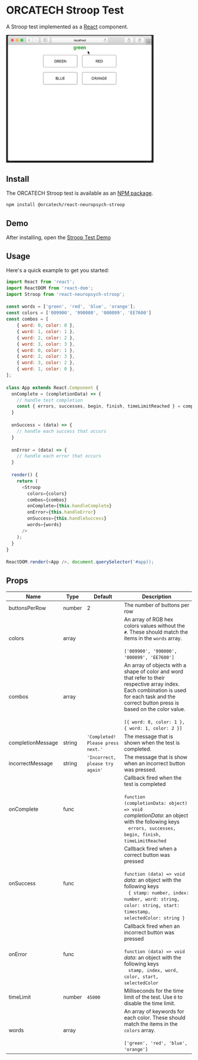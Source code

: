 # ORCATECH Stroop Test

A Stroop test implemented as a [React](https://reactjs.org) component.

<img width="400" alt="preview" src="docs/stroop-test-preview.gif" />

## Install

The ORCATECH Stroop test is available as an [NPM package](https://www.npmjs.com/package/@orcatech/react-neuropsych-stroop).

```sh
npm install @orcatech/react-neuropsych-stroop
```

## Demo

After installing, open the
[Stroop Test Demo](dist/test/index.html)

## Usage

Here's a quick example to get you started:

```javascript
import React from 'react';
import ReactDOM from 'react-dom';
import Stroop from 'react-neuropsych-stroop';

const words = ['green', 'red', 'blue', 'orange'];
const colors = ['009900', '990000', '000099', 'EE7600']
const combos = [
	{ word: 0, color: 0 },
	{ word: 1, color: 1 },
	{ word: 2, color: 2 },
	{ word: 3, color: 3 },
	{ word: 0, color: 1 },
	{ word: 2, color: 3 },
	{ word: 3, color: 2 },
	{ word: 1, color: 0 },
];

class App extends React.Component {
  onComplete = (completionData) => {
    // handle test completion
    const { errors, successes, begin, finish, timeLimitReached } = completionData;
  }

  onSuccess = (data) => {
    // handle each success that occurs
  }

  onError = (data) => {
    // handle each error that occurs
  }

  render() {
    return (
      <Stroop
        colors={colors}
        combos={combos}
        onComplete={this.handleComplete}
        onError={this.handleError}
        onSuccess={this.handleSuccess}
        words={words}
      />
    );
  }
}

ReactDOM.render(<App />, document.querySelector('#app));
```

## Props

| Name              | Type   | Default                           | Description                                                                                                                                                                                                                                                   |
| ----------------- | ------ | --------------------------------- | ------------------------------------------------------------------------------------------------------------------------------------------------------------------------------------------------------------------------------------------------------------- |
| buttonsPerRow     | number | 2                                 | The number of buttons per row                                                                                                                                                                                                                                 |
| colors            | array  |                                   | An array of RGB hex colors values without the `#`. These should match the items in the `words` array. <br><br> `['009900', '990000', '000099', 'EE7600']`                                                                                                     |
| combos            | array  |                                   | An array of objects with a shape of color and word that refer to their respective array index. Each combination is used for each task and the correct button press is based on the color value. <br><br> `[{ word: 0, color: 1 }, { word: 1, color: 2 }]`     |
| completionMessage | string | `'Completed! Please press next.'` | The message that is shown when the test is completed.                                                                                                                                                                                                         |
| incorrectMessage  | string | `'Incorrect, please try again'`   | The message that is show when an incorrect button was pressed.                                                                                                                                                                                                |
| onComplete        | func   |                                   | Callback fired when the test is completed <br><br> `function (completionData: object) => void` <br> _completionData_: an object with the following keys <br> &nbsp;&nbsp; `errors, successes, begin, finish, timeLimitReached`                                |
| onSuccess         | func   |                                   | Callback fired when a correct button was pressed <br><br> `function (data) => void` <br> _data_: an object with the following keys <br> &nbsp;&nbsp; `{ stamp: number, index: number, word: string, color: string, start: timestamp, selectedColor: string }` |
| onError           | func   |                                   | Callback fired when an incorrect button was pressed <br><br> `function (data) => void` <br> _data_: an object with the following keys <br> &nbsp;&nbsp; `stamp, index, word, color, start, selectedColor`                                                     |
| timeLimit         | number | `45000`                           | Milliseconds for the time limit of the test. Use `0` to disable the time limit.                                                                                                                                                                               |
| words             | array  |                                   | An array of keywords for each color. These should match the items in the `colors` array. <br><br> `['green', 'red', 'blue', 'orange']`                                                                                                                        |
